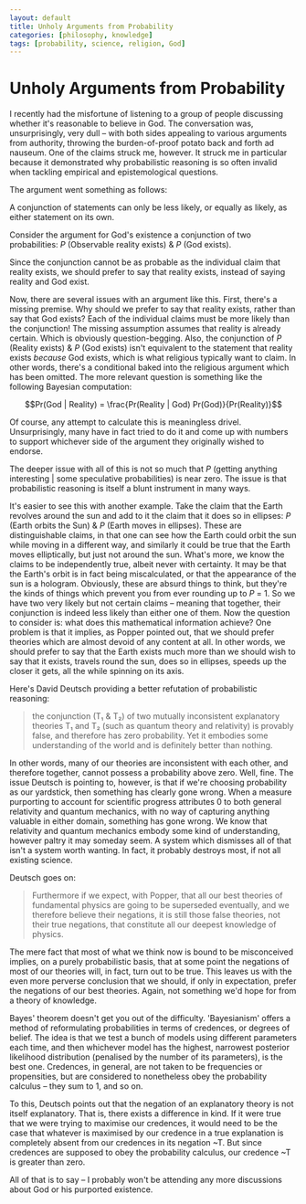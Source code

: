 ```yaml
---
layout: default
title: Unholy Arguments from Probability
categories: [philosophy, knowledge]
tags: [probability, science, religion, God]
---
```


# Unholy Arguments from Probability

I recently had the misfortune of listening to a group of people discussing whether it's reasonable to believe in God. The conversation was, unsurprisingly, very dull – with both sides appealing to various arguments from authority, throwing the burden-of-proof potato back and forth ad nauseum. One of the claims struck me, however. It struck me in particular because it demonstrated why probabilistic reasoning is so often invalid when tackling empirical and epistemological questions.

The argument went something as follows:

A conjunction of statements can only be less likely, or equally as likely, as either statement on its own.

Consider the argument for God's existence a conjunction of two probabilities: *P* (Observable reality exists) & *P* (God exists).

Since the conjunction cannot be as probable as the individual claim that reality exists, we should prefer to say that reality exists, instead of saying reality and God exist.

Now, there are several issues with an argument like this. First, there's a missing premise. Why should we prefer to say that reality exists, rather than say that God exists? Each of the individual claims must be more likely than the conjunction! The missing assumption assumes that reality is already certain. Which is obviously question-begging. Also, the conjunction of *P* (Reality exists) & *P* (God exists) isn't equivalent to the statement that reality exists *because* God exists, which is what religious typically want to claim. In other words, there's a conditional baked into the religious argument which has been omitted. The more relevant question is something like the following Bayesian computation:


```math
Pr(God | Reality) = \frac{Pr(Reality | God) Pr(God)}{Pr(Reality)}
```


Of course, any attempt to calculate this is meaningless drivel. Unsurprisingly, many have in fact tried to do it and come up with numbers to support whichever side of the argument they originally wished to endorse.

The deeper issue with all of this is not so much that *P* (getting anything interesting | some speculative probabilities) is near zero. The issue is that probabilistic reasoning is itself a blunt instrument in many ways.

It's easier to see this with another example. Take the claim that the Earth revolves around the sun and add to it the claim that it does so in ellipses: *P* (Earth orbits the Sun) & *P* (Earth moves in ellipses). These are distinguishable claims, in that one can see how the Earth could orbit the sun while moving in a different way, and similarly it could be true that the Earth moves elliptically, but just not around the sun. What's more, we know the claims to be independently true, albeit never with certainty. It may be that the Earth's orbit is in fact being miscalculated, or that the appearance of the sun is a hologram. Obviously, these are absurd things to think, but they're the kinds of things which prevent you from ever rounding up to *P* = 1. So we have two very likely but not certain claims – meaning that together, their conjunction is indeed less likely than either one of them. Now the question to consider is: what does this mathematical information achieve? One problem is that it implies, as Popper pointed out, that we should prefer theories which are almost devoid of any content at all. In other words, we should prefer to say that the Earth exists much more than we should wish to say that it exists, travels round the sun, does so in ellipses, speeds up the closer it gets, all the while spinning on its axis.

Here's David Deutsch providing a better refutation of probabilistic reasoning:

  > the conjunction (T₁ & T₂) of two mutually inconsistent explanatory theories T₁ and T₂ (such as quantum theory and relativity) is provably false, and therefore has zero probability. Yet it embodies some understanding of the world and is definitely better than nothing.

In other words, many of our theories are inconsistent with each other, and therefore together, cannot possess a probability above zero. Well, fine. The issue Deutsch is pointing to, however, is that if we're choosing probability as our yardstick, then something has clearly gone wrong. When a measure purporting to account for scientific progress attributes 0 to both general relativity and quantum mechanics, with no way of capturing anything valuable in either domain, something has gone wrong. We know that relativity and quantum mechanics embody some kind of understanding, however paltry it may someday seem. A system which dismisses all of that isn't a system worth wanting. In fact, it probably destroys most, if not all existing science.

Deutsch goes on:

  > Furthermore if we expect, with Popper, that all our best theories of fundamental physics are going to be superseded eventually, and we therefore believe their negations, it is still those false theories, not their true negations, that constitute all our deepest knowledge of physics.

The mere fact that most of what we think now is bound to be misconceived implies, on a purely probabilistic basis, that at some point the negations of most of our theories will, in fact, turn out to be true. This leaves us with the even more perverse conclusion that we should, if only in expectation, prefer the negations of our best theories. Again, not something we'd hope for from a theory of knowledge.

Bayes' theorem doesn't get you out of the difficulty. 'Bayesianism' offers a method of reformulating probabilities in terms of credences, or degrees of belief. The idea is that we test a bunch of models using different parameters each time, and then whichever model has the highest, narrowest posterior likelihood distribution (penalised by the number of its parameters), is the best one. Credences, in general, are not taken to be frequencies or propensities, but are considered to nonetheless obey the probability calculus – they sum to 1, and so on.

To this, Deutsch points out that the negation of an explanatory theory is not itself explanatory. That is, there exists a difference in kind. If it were true that we were trying to maximise our credences, it would need to be the case that whatever is maximised by our credence in a true explanation is completely absent from our credences in its negation ~T. But since credences are supposed to obey the probability calculus, our credence ~T is greater than zero.

All of that is to say – I probably won't be attending any more discussions about God or his purported existence.
